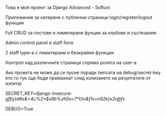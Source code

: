 Това е моя проект за Django Advanced - Softuni

Приложение за катерене с публични страници login/register/logout функции

Full CRUD за постове и лимитирани фунции за клубове и състезания.

Admin control panel и staff form

2 staff type-a с лимитирани и безкрайни функции

Контрол над различните страници спрямо ролята на user-a



Ако проекта не може да се пусне поради липсата на debug/secret-key ето го тук (ще бъде премахнат след излизането на резултатите от изпита)

SECRET_KEY=django-insecure-_gffiy)d#s&=4c%2*$x9b%zh5x=7*t)lv&f1v+n92k)x2r@fv_ 

DEBUG=True 
